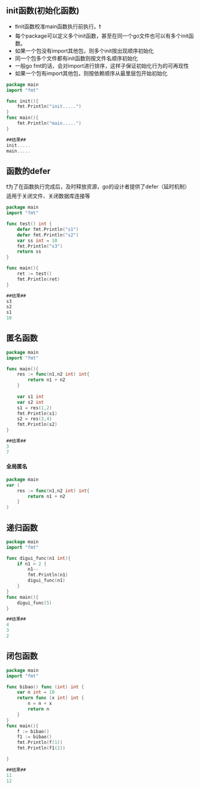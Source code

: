 ## init函数(初始化函数)
- ❗️init函数校准main函数执行前执行。❗️
- 每个package可以定义多个init函数，甚至在同一个go文件也可以有多个init函数。
- 如果一个包没有import其他包，则多个init按出现顺序初始化
- 同一个包多个文件都有init函数则按文件名顺序初始化
- 一般go fmt的话，会对import进行排序，这样子保证初始化行为的可再现性
- 如果一个包有import其他包，则按依赖顺序从最里层包开始初始化
```go
package main
import "fmt"

func init(){
    fmt.Println("init.....")
}
func main(){
    fmt.Println("main.....")
}

##结果##
init.....
main.....
```
## 函数的defer
❗️为了在函数执行完成后，及时释放资源，go的设计者提供了defer（延时机制）  
适用于关闭文件、关闭数据库连接等
```go
package main
import "fmt"

func test() int {
    defer fmt.Println("s1")
    defer fmt.Println("s2")
    var ss int = 10
    fmt.Println("s3")
    return ss
}

func main(){
    ret := test()
    fmt.Println(ret)
}

##结果##
s3
s2
s1
10
```
## 匿名函数
```go
package main
import "fmt"

func main(){
    res := func(n1,n2 int) int{
        return n1 + n2
    }
    
    var s1 int
    var s2 int
    s1 = res(1,2)
    fmt.Println(s1)
    s2 = res(3,4)
    fmt.Println(s2)
}

##结果##
3
7
```
#### 全局匿名
```go
package main
var (
    res := func(n1,n2 int) int{
        return n1 + n2
    }
)
```
## 递归函数
```go
package main
import "fmt"

func digui_func(n1 int){
    if n1 > 2 {
        n1--
        fmt.Println(n1)
        digui_func(n1)
    }
}
func main(){
    digui_func(5)
}

##结果##
4
3
2
```
## 闭包函数
```go
package main 
import "fmt"

func bibao() func (int) int {
    var n int = 10
    return func (x int) int {
        n = n + x
        return n
    }
}
func main(){
    f := bibao()
    f1 := bibao()
    fmt.Println(f(1))
    fmt.Println(f1(2))

}

##结果##
11
12
```